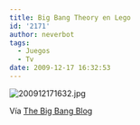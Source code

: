 ```yaml
---
title: Big Bang Theory en Lego
id: '2171'
author: neverbot
tags:
  - Juegos
  - Tv
date: 2009-12-17 16:32:53
---
```


![200912171632.jpg](./200912171632.jpg)  

Vía [The Big Bang Blog](http://www.thebigbangblog.com/bonustrack-de-cameos-variados/)